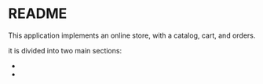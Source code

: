 # README

This application implements an online store, with a catalog, cart, and orders.

it is divided into two main sections:

* 

* 



